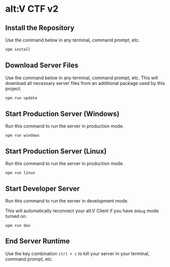 # alt:V CTF v2

## Install the Repository

Use the command below in any terminal, command prompt, etc.

```sh
npm install
```

## Download Server Files

Use the command below in any terminal, command prompt, etc. This will download all necessary server files from an additional package used by this project.

```sh
npm run update
```

## Start Production Server (Windows)

Run this command to run the server in production mode.

```
npm run windows
```

## Start Production Server (Linux)

Run this command to run the server in production mode.

```
npm run linux
```

## Start Developer Server

Run this command to run the server in development mode.

This will automatically reconnect your alt:V Client if you have `debug` mode turned on.

```
npm run dev
```

## End Server Runtime

Use the key combination `ctrl + c` to kill your server in your terminal, command prompt, etc.
